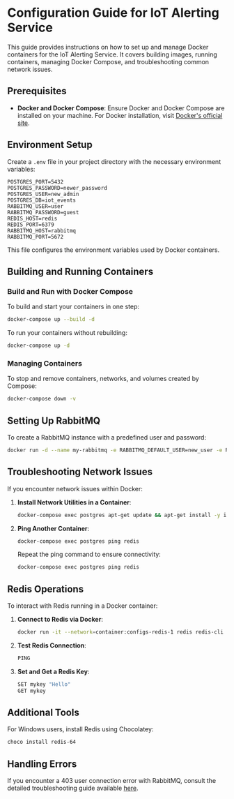

# Configuration Guide for IoT Alerting Service

This guide provides instructions on how to set up and manage Docker containers for the IoT Alerting Service. It covers building images, running containers, managing Docker Compose, and troubleshooting common network issues.

## Prerequisites

- **Docker and Docker Compose**: Ensure Docker and Docker Compose are installed on your machine. For Docker installation, visit [Docker's official site](https://docs.docker.com/get-docker/).

## Environment Setup

Create a `.env` file in your project directory with the necessary environment variables:

```plaintext
POSTGRES_PORT=5432
POSTGRES_PASSWORD=newer_password
POSTGRES_USER=new_admin
POSTGRES_DB=iot_events
RABBITMQ_USER=user
RABBITMQ_PASSWORD=guest
REDIS_HOST=redis
REDIS_PORT=6379
RABBITMQ_HOST=rabbitmq
RABBITMQ_PORT=5672
```

This file configures the environment variables used by Docker containers.

## Building and Running Containers

### Build and Run with Docker Compose

To build and start your containers in one step:

```bash
docker-compose up --build -d
```

To run your containers without rebuilding:

```bash
docker-compose up -d
```

### Managing Containers

To stop and remove containers, networks, and volumes created by Compose:

```bash
docker-compose down -v
```

## Setting Up RabbitMQ

To create a RabbitMQ instance with a predefined user and password:

```bash
docker run -d --name my-rabbitmq -e RABBITMQ_DEFAULT_USER=new_user -e RABBITMQ_DEFAULT_PASS=new_password -p 5672:5672 -p 15672:15672 rabbitmq:3-management
```

## Troubleshooting Network Issues

If you encounter network issues within Docker:

1. **Install Network Utilities in a Container**:

   ```bash
   docker-compose exec postgres apt-get update && apt-get install -y iputils-ping
   ```

2. **Ping Another Container**:

   ```bash
   docker-compose exec postgres ping redis
   ```

   Repeat the ping command to ensure connectivity:

   ```bash
   docker-compose exec postgres ping redis
   ```

## Redis Operations

To interact with Redis running in a Docker container:

1. **Connect to Redis via Docker**:

   ```bash
   docker run -it --network=container:configs-redis-1 redis redis-cli -h redis
   ```

2. **Test Redis Connection**:

   ```bash
   PING
   ```

3. **Set and Get a Redis Key**:

   ```bash
   SET mykey "Hello"
   GET mykey
   ```

## Additional Tools

For Windows users, install Redis using Chocolatey:

```bash
choco install redis-64
```

## Handling Errors

If you encounter a 403 user connection error with RabbitMQ, consult the detailed troubleshooting guide available [here](https://docs.google.com/document/d/1uHlzu-p2eFq4PlwV05WQcxa274rIzSV63dcXWCC4xrE/edit?usp=sharing).

